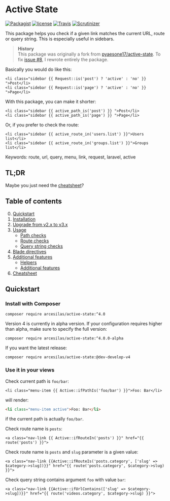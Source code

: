 # Active State

[![Packagist](https://img.shields.io/packagist/v/Arcesilas/active-state.svg?label=Packagist&style=flat-square)](https://packagist.org/packages/arcesilas/active-state)
[![license](https://img.shields.io/github/license/Arcesilas/active-state.svg?style=flat-square)](https://github.com/Arcesilas/active-state)
[![Travis](https://img.shields.io/travis/Arcesilas/active-state.svg?style=flat-square)](https://travis-ci.org/Arcesilas/active-state)
[![Scrutinizer](https://img.shields.io/scrutinizer/g/Arcesilas/active-state.svg?style=flat-square)](https://scrutinizer-ci.com/g/Arcesilas/active-state/)

This package helps you check if a given link matches the current URL, route or query string. This is especially useful in sidebars.

> **History**  
> This package was originally a fork from [pyaesone17/active-state](https://github.com/pyaesone17/active-state). To fix [issue #8](https://github.com/pyaesone17/active-state/issues/8), I rewrote entirely the package.

Basically you would do like this:
```blade
<li class="sidebar {{ Request::is('post') ? 'active' : 'no' }} ">Post</li>
<li class="sidebar {{ Request::is('page') ? 'active' : 'no' }} ">Page</li>
```
With this package, you can make it shorter:
```blade
<li class="sidebar {{ active_path_is('post') }} ">Post</li>
<li class="sidebar {{ active_path_is('page') }} ">Page</li>
```
Or, if you prefer to check the route:
```blade
<li class="sidebar {{ active_route_in('users.list') }}">Users list</li>
<li class="sidebar {{ active_route_in('groups.list') }}">Groups list</li>
```

Keywords: route, url, query, menu, link, request, laravel, active

## TL;DR

Maybe you just need the [cheatsheet](docs/cheatsheet.md)?

## Table of contents

0. [Quickstart](#quickstart)
1. [Installation](docs/installation.md)
2. [Upgrade from v2.x to v3.x](docs/upgrade.md)
3. [Usage](docs/usage.md)
    * [Path checks](docs/usage.md#path-checks)
    * [Route checks](docs/usage.md#route-checks)
    * [Query string checks](docs/usage.md#query-checks)
4. [Blade directives](docs/blade-directives.md)
5. [Additional features](docs/tools.md)
    * [Helpers](docs/tools.md#helpers)
    * [Additional features](docs/tools.md#additional-features)
6. [Cheatsheet](docs/cheatsheet.md)

## Quickstart

### Install with Composer
```shell
composer require arcesilas/active-state:^4.0
```

Version 4 is currently in alpha version. If your configuration requires higher than alpha, make sure to specify the full version:

```shell
composer require arcesilas/active-state:^4.0.0-alpha
```

If you want the latest release:

```shell
composer require arcesilas/active-state:@dev-develop-v4
```

### Use it in your views

Check current path is `foo/bar`:
```blade
<li class="menu-item {{ Active::ifPathIs('foo/bar') }}">Foo: Bar</li>
```

will render:

```html
<li class="menu-item active">Foo: Bar</li>
```
if the current path is actually `foo/bar`.

Check route name is `posts`:

```blade
<a class="nav-link {{ Active::ifRouteIn('posts') }}" href="{{ route('posts') }}">
```

Check route name is `posts` and `slug` parameter is a given value:

```blade
<a class="nav-link {{Active::ifRouteIs('posts.category', ['slug' => $category->slug])}}" href="{{ route('posts.category', $category->slug) }}">
```

Check query string contains argument `foo` with value `bar`:

```blade
<a class="nav-link {{Active::ifUrlContains(['slug' => $category->slug])}}" href="{{ route('videos.category', $category->slug) }}">
```
